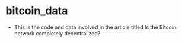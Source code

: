# bitcoin_data

- This is the code and data involved in the article titled Is the Bitcoin network completely decentralized?
